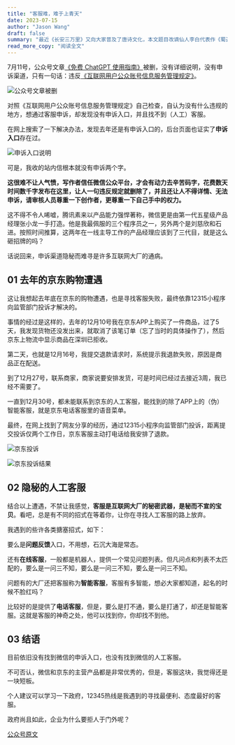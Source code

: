 ```yaml
---
title: "客服难，难于上青天"
date: 2023-07-15
author: "Jason Wang"
draft: false
summary: "最近《长安三万里》又向大家普及了唐诗文化，本文题目改谪仙人李白代表作《蜀道难》的第一句用来表达在互联网上找寻客服的困难。"
read_more_copy: "阅读全文"
---
```


7月11号，公众号文章[《免费 ChatGPT 使用指南》](https://mp.weixin.qq.com/s?__biz=MzIyNTA0OTg2Mw==&mid=2651198726&idx=1&sn=53cea1feaef2571a960c2e9ddf326440&chksm=f3f7196ec48090780d666ec4487457399367a7c4022d55f7b1dca69779af7576fee74f98f306&scene=21&token=1315764764&lang=zh_CN#wechat_redirect)被删，没有详细说明，没有申诉渠道，只有一句话：违反[《互联网用户公众账号信息服务管理规定》](https://mp.weixin.qq.com/cgi-bin/announce?token=1376814313&action=getannouncement&key=11667979096lDLmy&version=1&lang=zh_CN&platform=2)。

![公众号文章被删](/images/20230712/remove-article.png)

对照《互联网用户公众账号信息服务管理规定》自己检查，自认为没有什么违规的地方，想通过客服申诉，却发现没有申诉入口，并且找不到（人工）客服。

在网上搜索了一下解决办法，发现去年还是有申诉入口的，后台页面也证实了**申诉入口**存在过。

![申诉入口说明](/images/20230712/appeal-intro.png)

可是，我收的站内信根本就没有申诉两个字。

**这很难不让人气愤，写作者信任微信公众平台，才会有动力去辛苦码字，花费数天时间数千字发布在这里，让人一句违反规定就删除了，并且还让人不得详情、无法申诉，请审核人员尊重一下创作者，更尊重一下自己手中的权力。**

这不得不令人唏嘘，腾讯素来以产品能力强悍著称，微信更是由第一代五星级产品经理张小龙一手打造。他是我最佩服的三个程序员之一，另外两个是刘慈欣和石进。按照时间推算，这两年在一线主导工作的产品经理应该到了三代目，就是这么砸招牌的吗？

话说回来，申诉渠道隐秘而难寻是许多互联网大厂的通病。

## 01 去年的京东购物遭遇

这让我想起去年底在京东的购物遭遇，也是寻找客服失败，最终依靠12315小程序向监管部门投诉才解决的。

事情的经过是这样的，去年的12月10号我在京东APP上购买了一件商品，过了5天，我发现货物还没发出来，就取消了该笔订单（忘了当时的具体操作了），然后京东上物流中显示商品在深圳已拒收。

第二天，也就是12月16号，我提交退款请求时，系统提示我退款失败，原因是商品正在配送。

到了12月27号，联系商家，商家说要安排发货，可是时间已经过去接近3周，我已经不需要了。

一直到12月30号，都未能联系到京东的人工客服，能找到的除了APP上的（伪）智能客服，就是京东电话客服里的语音菜单。

最终，在网上找到了网友分享的经历，通过12315小程序向监管部门投诉，距离提交投诉仅两个工作日，京东客服主动打电话给我安排了退款。

![京东投诉](/images/20230712/12315.jpg)

![京东投诉结果](/images/20230712/jd.jpg)


## 02 隐秘的人工客服

结合以上遭遇，不禁让我感觉，**客服是互联网大厂的秘密武器，是秘而不宣的宝贝**。看吧，总是有不同的招式在等着你，让你在寻找人工客服的路上放弃。

我遇到的些许各类搪塞招式，如下：

要么是**问题反馈**入口，不用想，石沉大海是常态。

还有**在线客服**，一般都是机器人，提供一个常见问题列表。但凡问点和列表不太匹配的，要么是一问三不知，要么是一问三不知，要么是一问三不知。

问题有的大厂还把客服称为**智能客服**，客服有多智能，想必大家都知道，起名的时候不脸红吗？

比较好的是提供了**电话客服**，但是，要么是打不通，要么是打通了，却还是智能客服。这就是客服的神奇之处，他可以找到你，你却找不到他。


## 03 结语

目前依旧没有找到微信的申诉入口，也没有找到微信的人工客服。

不可否认，微信和京东的主营产品都是非常优秀的，但是，客服这块，我觉得还是一块短板。

个人建议可以学习一下政府，12345热线是我遇到的寻找最便利、态度最好的客服。

政府尚且如此，企业为什么要拒人于门外呢？

[公众号原文](https://mp.weixin.qq.com/s?__biz=MzIyNTA0OTg2Mw==&mid=2651198765&idx=1&sn=46726dd42954cc3c5d12c7acb0467209&chksm=f3f71945c4809053f02447b8cd73309b80f6a8ed27a610e08b6a7ff96da0e21b6fd15499f9d9&token=1315764764&lang=zh_CN#rd)

